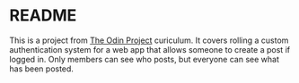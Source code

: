 # README

This is a project from [The Odin Project](theodinproject.com) curiculum. It covers rolling a custom authentication system for a web app that allows someone to create a post if logged in. Only members can see who posts, but everyone can see what has been posted.


